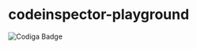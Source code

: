 # codeinspector-playground

![Codiga Badge](https://api.codiga.io/project/10890/score/svg?foo=bar)



